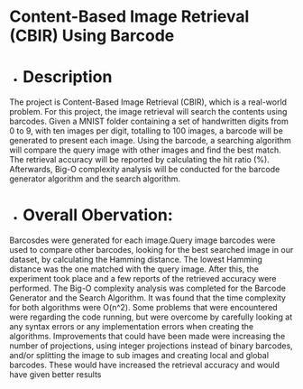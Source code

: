 # Content-Based Image Retrieval (CBIR) Using Barcode

-  # Description 
The  project is Content-Based Image Retrieval (CBIR), which is a real-world problem. For this project, the image retrieval will search the contents using barcodes. Given a MNIST folder containing a set of handwritten digits from 0 to 9, with ten images per digit, totalling to 100 images, a barcode will be generated to present each image. Using the barcode, a searching algorithm will compare the query image with other images and find the best match. The retrieval accuracy will be reported by calculating the hit ratio (%). Afterwards, Big-O complexity analysis will be conducted for the barcode generator algorithm and the search algorithm. 

- # Overall Obervation:
Barcosdes were  generated  for each image.Query image barcodes were used to compare other barcodes, looking for the best searched image in our dataset, by calculating the Hamming distance. The lowest Hamming distance was the one matched with the query image. After this, the experiment took place and a few reports of the retrieved accuracy were performed. The Big-O complexity analysis was completed for the Barcode Generator and the Search Algorithm. It was found that the time complexity for both algorithms were O(n^2). Some problems that were encountered were regarding the code running, but were overcome by carefully looking at any syntax errors or any implementation errors when creating the algorithms. Improvements that could have been made were increasing the number of projections, using integer projections instead of binary barcodes, and/or splitting the image to sub images and creating local and global barcodes. These would have increased the retrieval accuracy and would have given better results
